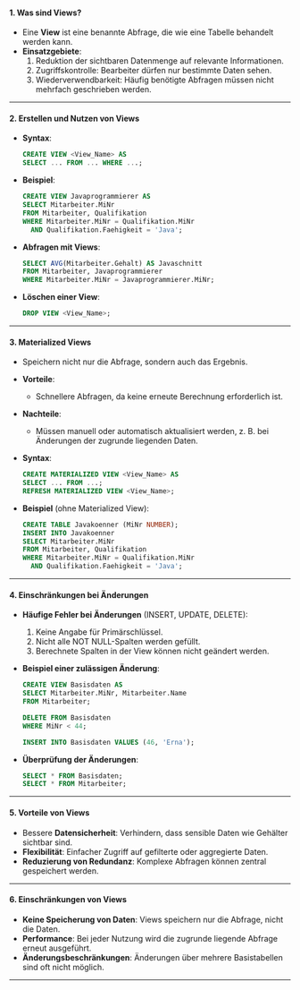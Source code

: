
#### **1. Was sind Views?**
- Eine **View** ist eine benannte Abfrage, die wie eine Tabelle behandelt werden kann.
- **Einsatzgebiete**:
  1. Reduktion der sichtbaren Datenmenge auf relevante Informationen.
  2. Zugriffskontrolle: Bearbeiter dürfen nur bestimmte Daten sehen.
  3. Wiederverwendbarkeit: Häufig benötigte Abfragen müssen nicht mehrfach geschrieben werden.

---

#### **2. Erstellen und Nutzen von Views**

- **Syntax**:
  ```sql
  CREATE VIEW <View_Name> AS
  SELECT ... FROM ... WHERE ...;
  ```
  
- **Beispiel**:
  ```sql
  CREATE VIEW Javaprogrammierer AS
  SELECT Mitarbeiter.MiNr
  FROM Mitarbeiter, Qualifikation
  WHERE Mitarbeiter.MiNr = Qualifikation.MiNr
    AND Qualifikation.Faehigkeit = 'Java';
  ```

- **Abfragen mit Views**:
  ```sql
  SELECT AVG(Mitarbeiter.Gehalt) AS Javaschnitt
  FROM Mitarbeiter, Javaprogrammierer
  WHERE Mitarbeiter.MiNr = Javaprogrammierer.MiNr;
  ```

- **Löschen einer View**:
  ```sql
  DROP VIEW <View_Name>;
  ```

---

#### **3. Materialized Views**
- Speichern nicht nur die Abfrage, sondern auch das Ergebnis.
- **Vorteile**:
  - Schnellere Abfragen, da keine erneute Berechnung erforderlich ist.
- **Nachteile**:
  - Müssen manuell oder automatisch aktualisiert werden, z. B. bei Änderungen der zugrunde liegenden Daten.
  
- **Syntax**:
  ```sql
  CREATE MATERIALIZED VIEW <View_Name> AS
  SELECT ... FROM ...;
  REFRESH MATERIALIZED VIEW <View_Name>;
  ```

- **Beispiel** (ohne Materialized View):
  ```sql
  CREATE TABLE Javakoenner (MiNr NUMBER);
  INSERT INTO Javakoenner
  SELECT Mitarbeiter.MiNr
  FROM Mitarbeiter, Qualifikation
  WHERE Mitarbeiter.MiNr = Qualifikation.MiNr
    AND Qualifikation.Faehigkeit = 'Java';
  ```

---

#### **4. Einschränkungen bei Änderungen**
- **Häufige Fehler bei Änderungen** (INSERT, UPDATE, DELETE):
  1. Keine Angabe für Primärschlüssel.
  2. Nicht alle NOT NULL-Spalten werden gefüllt.
  3. Berechnete Spalten in der View können nicht geändert werden.

- **Beispiel einer zulässigen Änderung**:
  ```sql
  CREATE VIEW Basisdaten AS
  SELECT Mitarbeiter.MiNr, Mitarbeiter.Name
  FROM Mitarbeiter;

  DELETE FROM Basisdaten
  WHERE MiNr < 44;

  INSERT INTO Basisdaten VALUES (46, 'Erna');
  ```

- **Überprüfung der Änderungen**:
  ```sql
  SELECT * FROM Basisdaten;
  SELECT * FROM Mitarbeiter;
  ```

---

#### **5. Vorteile von Views**
- Bessere **Datensicherheit**: Verhindern, dass sensible Daten wie Gehälter sichtbar sind.
- **Flexibilität**: Einfacher Zugriff auf gefilterte oder aggregierte Daten.
- **Reduzierung von Redundanz**: Komplexe Abfragen können zentral gespeichert werden.

---

#### **6. Einschränkungen von Views**
- **Keine Speicherung von Daten**: Views speichern nur die Abfrage, nicht die Daten.
- **Performance**: Bei jeder Nutzung wird die zugrunde liegende Abfrage erneut ausgeführt.
- **Änderungsbeschränkungen**: Änderungen über mehrere Basistabellen sind oft nicht möglich.

---
